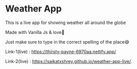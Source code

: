 # Weather App

This is a live app for showing weather all around the globe 

Made with Vanilla Js & love🖤

Just make sure to type in the correct spelling of the place😅

Link-1(live) : https://thirsty-payne-6970aa.netlify.app/

Link-2(live) : https://saikatxshrey.github.io/weather-app-live/.
